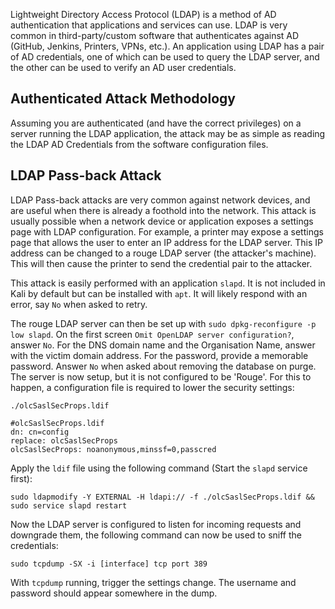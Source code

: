 Lightweight Directory Access Protocol (LDAP) is a method of AD authentication that applications and services can use. LDAP is very common in third-party/custom software that authenticates against AD (GitHub, Jenkins, Printers, VPNs, etc.). An application using LDAP has a pair of AD credentials, one of which can be used to query the LDAP server, and the other can be used to verify an AD user credentials.

## Authenticated Attack Methodology

Assuming you are authenticated (and have the correct privileges) on a server running the LDAP application, the attack may be as simple as reading the LDAP AD Credentials from the software configuration files.

## LDAP Pass-back Attack

LDAP Pass-back attacks are very common against network devices, and are useful when there is already a foothold into the network. This attack is usually possible when a network device or application exposes a settings page with LDAP configuration. For example, a printer may expose a settings page that allows the user to enter an IP address for the LDAP server. This IP address can be changed to a rouge LDAP server (the attacker's machine). This will then cause the printer to send the credential pair to the attacker.

This attack is easily performed with an application `slapd`. It is not included in Kali by default but can be installed with `apt`. It will likely respond with an error, say `No` when asked to retry.

The rouge LDAP server can then be set up with `sudo dpkg-reconfigure -p low slapd`. On the first screen `Omit OpenLDAP server configuration?`, answer `No`. For the DNS domain name and the Organisation Name, answer with the victim domain address. For the password, provide a memorable password. Answer `No` when asked about removing the database on purge. The server is now setup, but it is not configured to be 'Rouge'. For this to happen, a configuration file is required to lower the security settings:

`./olcSaslSecProps.ldif`
```
#olcSaslSecProps.ldif
dn: cn=config
replace: olcSaslSecProps
olcSaslSecProps: noanonymous,minssf=0,passcred
```

Apply the `ldif` file using the following command (Start the `slapd` service first):

```
sudo ldapmodify -Y EXTERNAL -H ldapi:// -f ./olcSaslSecProps.ldif && sudo service slapd restart
```

Now the LDAP server is configured to listen for incoming requests and downgrade them, the following command can now be used to sniff the credentials:

`sudo tcpdump -SX -i [interface] tcp port 389`

With `tcpdump` running, trigger the settings change. The username and password should appear somewhere in the dump.